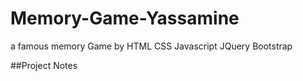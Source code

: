 # Memory-Game-Yassamine
a famous memory Game by HTML CSS Javascript JQuery Bootstrap


##Project Notes
